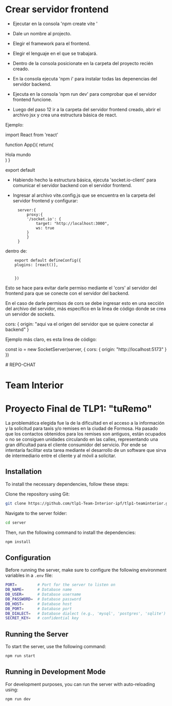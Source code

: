 # Crear servidor frontend

* Ejecutar en la consola 'npm create vite '
 
* Dale un nombre al projecto.


* Elegir el framework para el frontend.


* Elegir el lenguaje en el que se trabajará.


* Dentro de la consola posicionate en la carpeta del proyecto recién creado.


* En la consola ejecuta 'npm i' para instalar todas las depenencias del servidor backend.


* Ejecuta en la consola 'npm run dev' para comprobar que el servidor frontend funcione.




* Luego del paso 12 ir a la carpeta del servidor frontend creado, abrir el archivo jsx y crea una estructura básica de react. 

Ejemplo:

import React from 'react'

function App(){
    return(
        <div>Hola mundo</div>
    )
}

export default


* Habiendo hecho la estructura básica, ejecuta 'socket.io-client' para comunicar el servidor backend con el servidor frontend.





* Ingresar al archivo vite.config.js que se encuentra en la carpeta del servidor frontend y configurar:

        server:{
            proxy:{
            '/socket.io': {
                target: "http://localhost:3000",
                ws: true
            }
            }
        }



dentro de:

        export default defineConfig({
        plugins: [react()],
  
  
        })


Esto se hace para evitar darle permiso mediante el 'cors' al servidor del frontend para que se conecte con el servidor del backend.



En el caso de darle permisos de cors se debe ingresar esto en una sección del archivo del servidor, más específico en la linea de código donde se crea un servidor de sockets.



cors: {
    origin: "aqui va el origen del servidor que se quiere  conectar al backend"
}




Ejemplo más claro, es esta linea de código:




const io = new SocketServer(server, {
    cors: {
        origin: "http://localhost:5173"
    }
})




#   R E P O - C H A T 
 
 
# Team Interior
# Proyecto Final de TLP1: "tuRemo"

La problemática elegida fue la de la dificultad en el acceso a la información y la solicitud para taxis y/o remises en la ciudad de Formosa.
Ha pasado que los contactos obtenidos para los remises son antiguos, están ocupados o no se consiguen unidades circulando en las calles, representando una gran dificultad para el cliente consumidor del servicio.
Por ende se intentaría facilitar esta tarea mediante el desarrollo de un software que sirva de intermediario entre el cliente y al móvil a solicitar.




## Installation

To install the necessary dependencies, follow these steps:

Clone the repository using Git:

   ```bash
   git clone https://github.com/tlp1-Team-Interior-ipf/tlp1-teaminterior.git
   ```	

Navigate to the server folder:
```bash
cd server
```

Then, run the following command to install the dependencies:

```bash
npm install
```

## Configuration

Before running the server, make sure to configure the following environment variables in a `.env` file:

```bash
PORT=         # Port for the server to listen on
DB_NAME=      # Database name
DB_USER=      # Database username
DB_PASSWORD=  # Database password
DB_HOST=      # Database host
DB_PORT=      # Database port
DB_DIALECT=   # Database dialect (e.g., 'mysql', 'postgres', 'sqlite')
SECRET_KEY=   # confidential key
```

## Running the Server

To start the server, use the following command:

```bash
npm run start
```

## Running in Development Mode

For development purposes, you can run the server with auto-reloading using:

```bash
npm run dev
```